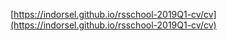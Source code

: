[https://indorsel.github.io/rsschool-2019Q1-cv/cv](https://indorsel.github.io/rsschool-2019Q1-cv/cv)
